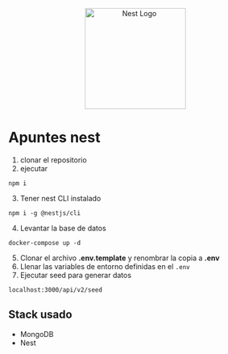 <p align="center">
  <a href="http://nestjs.com/" target="blank"><img src="https://nestjs.com/img/logo-small.svg" width="200" alt="Nest Logo" /></a>
</p>

[circleci-image]: https://img.shields.io/circleci/build/github/nestjs/nest/master?token=abc123def456
[circleci-url]: https://circleci.com/gh/nestjs/nest

# Apuntes nest

1.  clonar el repositorio
2.  ejecutar

```
npm i
```

3. Tener nest CLI instalado

```
npm i -g @nestjs/cli
```

4. Levantar la base de datos

```
docker-compose up -d
```

5. Clonar el archivo **.env.template** y renombrar la copia a **.env**
6. Llenar las variables de entorno definidas en el `.env`
7. Ejecutar seed para generar datos

```
localhost:3000/api/v2/seed
```

## Stack usado

- MongoDB
- Nest
